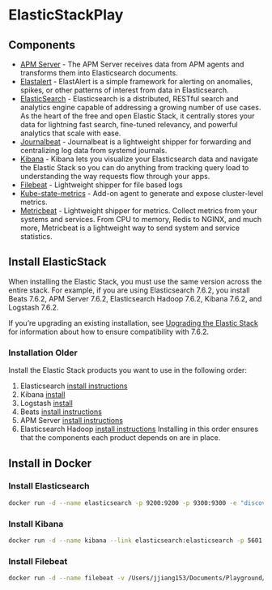 # ElasticStackPlay

## Components

* [APM Server](https://www.elastic.co/guide/en/apm/server/current/index.html) - The APM Server receives data from APM agents and transforms them into Elasticsearch documents.
* [Elastalert](https://github.com/Yelp/elastalert) - ElastAlert is a simple framework for alerting on anomalies, spikes, or other patterns of interest from data in Elasticsearch.
* [ElasticSearch](https://www.elastic.co/elasticsearch/) - Elasticsearch is a distributed, RESTful search and analytics engine capable of addressing a growing number of use cases. As the heart of the free and open Elastic Stack, it centrally stores your data for lightning fast search, fine-tuned relevancy, and powerful analytics that scale with ease.
* [Journalbeat](https://www.elastic.co/guide/en/beats/journalbeat/current/index.html) - Journalbeat is a lightweight shipper for forwarding and centralizing log data from systemd journals.
* [Kibana](https://www.elastic.co/kibana) - Kibana lets you visualize your Elasticsearch data and navigate the Elastic Stack so you can do anything from tracking query load to understanding the way requests flow through your apps.
* [Filebeat](https://www.elastic.co/beats/filebeat) - Lightweight shipper for file based logs
* [Kube-state-metrics](https://github.com/kubernetes/kube-state-metrics) - Add-on agent to generate and expose cluster-level metrics.
* [Metricbeat](https://www.elastic.co/beats/metricbeat) - Lightweight shipper for metrics. Collect metrics from your systems and services. From CPU to memory, Redis to NGINX, and much more, Metricbeat is a lightweight way to send system and service statistics.

## Install ElasticStack

When installing the Elastic Stack, you must use the same version across the entire stack. For example, if you are using Elasticsearch 7.6.2, you install Beats 7.6.2, APM Server 7.6.2, Elasticsearch Hadoop 7.6.2, Kibana 7.6.2, and Logstash 7.6.2.

If you’re upgrading an existing installation, see [Upgrading the Elastic Stack](https://www.elastic.co/guide/en/elastic-stack/current/upgrading-elastic-stack.html) for information about how to ensure compatibility with 7.6.2.

### Installation Older

Install the Elastic Stack products you want to use in the following order:

1. Elasticsearch [install instructions](https://www.elastic.co/guide/en/elasticsearch/reference/7.6/install-elasticsearch.html)
2. Kibana [install](https://www.elastic.co/guide/en/kibana/7.6/install.html)
3. Logstash [install](https://www.elastic.co/guide/en/logstash/7.6/installing-logstash.html)
4. Beats [install instructions](https://www.elastic.co/guide/en/beats/libbeat/7.6/getting-started.html)
5. APM Server [install instructions](https://www.elastic.co/guide/en/apm/server/7.0/installing.html)
6. Elasticsearch Hadoop [install instructions](https://www.elastic.co/guide/en/elasticsearch/hadoop/7.6/install.html)
Installing in this order ensures that the components each product depends on are in place.

## Install in Docker

### Install Elasticsearch

```bash
docker run -d --name elasticsearch -p 9200:9200 -p 9300:9300 -e "discovery.type=single-node" docker.elastic.co/elasticsearch/elasticsearch:7.6.2
```

### Install Kibana

```bash
docker run -d --name kibana --link elasticsearch:elasticsearch -p 5601:5601 docker.elastic.co/kibana/kibana:7.6.2
```

### Install Filebeat

```bash
docker run -d --name filebeat -v /Users/jjiang153/Documents/Playground/ElasticStackPlay/Filebeat/filebeat.yml:/usr/share/filebeat/filebeat.yml --link kibana:kibana --link elasticsearch:elasticsearch docker.elastic.co/beats/filebeat:7.6.2
```
